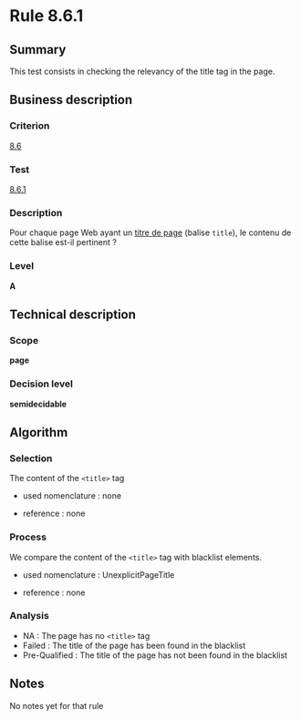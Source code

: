 # Rule 8.6.1
## Summary

This test consists in checking the relevancy of the title tag in the
page.

## Business description

### Criterion

[8.6](http://references.modernisation.gouv.fr/sites/default/files/RGAA3_RC2-1/referentiel_technique.htm#crit-8-6)

### Test

[8.6.1](http://references.modernisation.gouv.fr/sites/default/files/RGAA3_RC2-1/referentiel_technique.htm#test-8-6-1)

### Description

Pour chaque page Web ayant un <a href="http://references.modernisation.gouv.fr/sites/default/files/RGAA3_RC2-1/glossaire.htm#mTitrePage">titre de page</a> (balise `title`), le contenu de cette balise est-il pertinent ?

### Level

**A**

## Technical description

### Scope

**page**

### Decision level

**semidecidable**

## Algorithm

### Selection

The content of the `<title>` tag

-   used nomenclature : none

-   reference : none

### Process

We compare the content of the `<title>` tag with blacklist elements.

-   used nomenclature : UnexplicitPageTitle

-   reference : none

### Analysis

-   NA : The page has no `<title>` tag
-   Failed : The title of the page has been found in the blacklist
-   Pre-Qualified : The title of the page has not been found in the blacklist

## Notes

No notes yet for that rule
